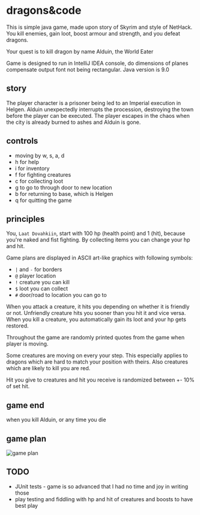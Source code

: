 # dragons&code
This is simple java game, made upon story of Skyrim and style of NetHack. 
You kill enemies, gain loot, boost armour and strength, and you defeat dragons.

Your quest is to kill dragon by name Alduin, the World Eater

Game is designed to run in IntelliJ IDEA console, do dimensions of planes compensate output font not being rectangular.
Java version is 9.0

## story
The player character is a prisoner being led to an Imperial execution in Helgen. 
Alduin unexpectedly interrupts the procession, destroying the town before the player can be executed. 
The player escapes in the chaos when the city is already burned to ashes and Alduin is gone.

## controls
* moving by w, s, a, d
* h for help
* i for inventory
* f for fighting creatures
* c for collecting loot
* g to go to through door to new location
* b for returning to base, which is Helgen
* q for quitting the game

## principles
You, `Laat Dovahkiin`,  start with 100 hp (health point) and 1 (hit), because you're naked and fist fighting.
By collecting items you can change your hp and hit.

Game plans are displayed in ASCII art-like graphics with following symbols:
* `|` and `-` for borders
* `@` player location
* `!` creature you can kill
* `$` loot you can collect
* `#` door/road to location you can go to

When you attack a creature, it hits you depending on whether it is friendly or not. 
Unfriendly creature hits you sooner than you hit it and vice versa. 
When you kill a creature, you automatically gain its loot and your hp gets restored.

Throughout the game are randomly printed quotes from the game when player is moving.

Some creatures are moving on every your step. 
This especially applies to dragons which are hard to match your position with theirs.
Also creatures which are likely to kill you are red.

Hit you give to creatures and hit you receive is randomized between +- 10% of set hit.

## game end
when you kill Alduin, or any time you die

## game plan

![game plan](https://lh3.googleusercontent.com/040LDKgV1MaAs22ezI28rNO4SOKv9IBNQ_xGz4rN1Y45EmIAqQOCG9h4tRmp6gxwNTl5cxce6_Urgq8yI7IJkqj_Mgx17t1TeVZXSWj3D_OmEE6e74_ylo6jvcOZMnZmV4U6lhOpFMk=w1246-h934-no "game plan")

## TODO
* JUnit tests - game is so advanced that I had no time and joy in writing those
* play testing and fiddling with hp and hit of creatures and boosts to have best play